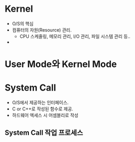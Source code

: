 # Kernel

- O/S의 핵심
- 컴퓨터의 자원(Resource) 관리.
	+ CPU 스케줄링, 메모리 관리, I/O 관리,  파일 시스템 관리 등..
- 
# User Mode와 Kernel  Mode


# System Call

- O/S에서 제공하는 인터페이스.
- C or C++로 작성된 함수로 제공.
- 하드웨어 엑세스 시 어셈블리로 작성
## System Call 작업 프로세스
